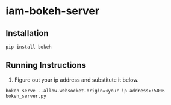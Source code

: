 # iam-bokeh-server

## Installation

```
pip install bokeh
```

## Running Instructions
1. Figure out your ip address and substitute it below.

```
bokeh serve --allow-websocket-origin=<your ip address>:5006 bokeh_server.py
```